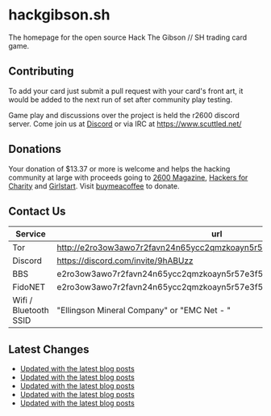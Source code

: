 # hackgibson.sh
The homepage for the open source Hack The Gibson // SH trading card game.


## Contributing

To add your card just submit a pull request with your card's front art, it would be added to the next run of set after community play testing.

Game play and discussions over the project is held the r2600 discord server. Come join us at [Discord](https://discord.com/invite/9hABUzz) or via IRC at https://www.scuttled.net/


## Donations

Your donation of $13.37 or more is welcome and helps the hacking community at large with proceeds going to [2600 Magazine](https://2600.com/), [Hackers for Charity](https://hackersforcharity.org) and [Girlstart](https://girlstart.org).  Visit [buymeacoffee](https://www.buymeacoffee.com/hackgibson.sh) to donate.


## Contact Us

Service | url
-|-
Tor | http://e2ro3ow3awo7r2favn24n65ycc2qmzkoayn5r57e3f56nvjwdcgg32ad.onion
Discord | https://discord.com/invite/9hABUzz
BBS | e2ro3ow3awo7r2favn24n65ycc2qmzkoayn5r57e3f56nvjwdcgg32ad.onion:23
FidoNET | e2ro3ow3awo7r2favn24n65ycc2qmzkoayn5r57e3f56nvjwdcgg32ad.onion:24554
Wifi / Bluetooth SSID | "Ellingson Mineral Company" or "EMC Net - <fidonet address>"

## Latest Changes
<!-- BLOG-POST-LIST:START -->
- [Updated with the latest blog posts](https://github.com/DFW2600/hackgibson.sh/commit/376967de4e522b332c546490e4608a602cfc3ea8)
- [Updated with the latest blog posts](https://github.com/DFW2600/hackgibson.sh/commit/eb056e56db32bae1893c65ff0adcf7872eb51181)
- [Updated with the latest blog posts](https://github.com/DFW2600/hackgibson.sh/commit/e0eed64290b2a4b54dec80bec2b56c6af23cf3c2)
- [Updated with the latest blog posts](https://github.com/DFW2600/hackgibson.sh/commit/18e8a22903103f1a6ab736201f45342d251dd04e)
- [Updated with the latest blog posts](https://github.com/DFW2600/hackgibson.sh/commit/81e04800b3853c76f1eddffc50cbed88e097383c)
<!-- BLOG-POST-LIST:END -->
